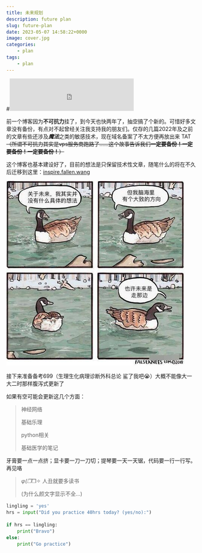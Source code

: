 ```yaml
---
title: 未来规划
description: future plan
slug: future-plan
date: 2023-05-07 14:58:22+0000
image: cover.jpg
categories:
    - plan
tags:
    - plan
---
```

#<iframe frameborder="no" border="0" marginwidth="0" marginheight="0" width=330 height=86 src="https://music.163.com/outchain/player?type=2&id=65538&auto=1&height=66"></iframe>

前一个博客因为**不可抗力**挂了，到今天也快两年了，抽空搞了个新的。可惜好多文章没有备份，有点对不起曾经关注我支持我的朋友们。仅存的几篇2022年及之前的文章有些还涉及***魔法***之类的敏感技术，现在域名备案了不太方便再放出来 TAT~~（所谓不可抗力其实是vps服务商跑路了......这个故事告诉我们**一定要备份！一定要备份！一定要备份！**）~~

这个博客也基本建设好了，目前的想法是只保留技术性文章，随笔什么的将在不久后迁移到这里：[inspire.fallen.wang]()

![](1.jpg)

接下来准备备考699（生理生化病理诊断外科总论  鲨了我吧😭）大概不能像大一大二时那样腹泻式更新了

如果有空可能会更新这几个方面：

> 神经网络
>
> 基础乐理
>
> python相关
>
> 基础医学的笔记

牙膏要一点一点挤；显卡要一刀一刀切；提琴要一天一天锯，代码要一行一行写。再见咯

> _φ(❐_❐✧ 人丑就要多读书
>
> (为什么颜文字显示不全...)


```python
lingling = 'yes'
hrs = input("Did you practice 40hrs today? (yes/no):")

if hrs == lingling:
    print("Bravo")
else:
    print("Go practice")
```

  
